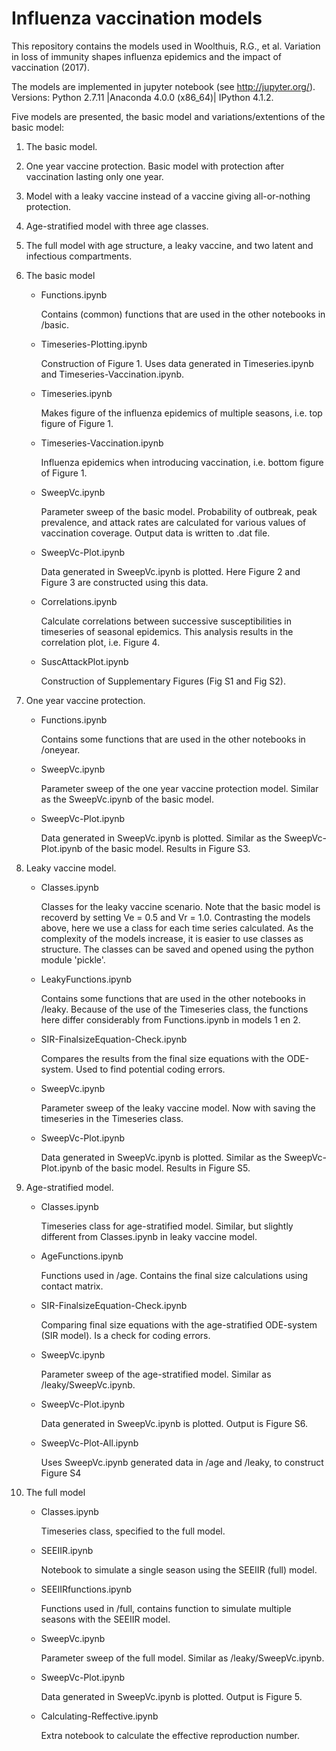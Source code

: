 # Influenza vaccination models

This repository contains the models used in Woolthuis, R.G., et al. Variation in loss of immunity shapes influenza epidemics and the impact of vaccination (2017).

The models are implemented in jupyter notebook (see http://jupyter.org/). Versions: Python 2.7.11 |Anaconda 4.0.0 (x86_64)| IPython 4.1.2.

Five models are presented, the basic model and variations/extentions of the basic model:

1. The basic model.
2. One year vaccine protection. Basic model with protection after vaccination lasting only one year.
3. Model with a leaky vaccine instead of a vaccine giving all-or-nothing protection.
4. Age-stratified model with three age classes.
5. The full model with age structure, a leaky vaccine, and two latent and infectious compartments.


1. The basic model

    - Functions.ipynb
    
        Contains (common) functions that are used in the other notebooks in /basic.
        
        
    - Timeseries-Plotting.ipynb
    
        Construction of Figure 1. Uses data generated in Timeseries.ipynb and Timeseries-Vaccination.ipynb.
        
        
    - Timeseries.ipynb
    
        Makes figure of the influenza epidemics of multiple seasons, i.e. top figure of Figure 1.
        
        
    - Timeseries-Vaccination.ipynb
        
        Influenza epidemics when introducing vaccination, i.e. bottom figure of Figure 1.
        
        
    - SweepVc.ipynb
    
        Parameter sweep of the basic model. Probability of outbreak, peak prevalence, and attack rates are calculated for various values of vaccination coverage. Output data is written to .dat file.
        
        
    - SweepVc-Plot.ipynb
    
        Data generated in SweepVc.ipynb is plotted. Here Figure 2 and Figure 3 are constructed using this data.
        
        
    - Correlations.ipynb
    
        Calculate correlations between successive susceptibilities in timeseries of seasonal epidemics. This analysis results in the correlation plot, i.e. Figure 4.
    
    
    - SuscAttackPlot.ipynb
    
        Construction of Supplementary Figures (Fig S1 and Fig S2).
        



2. One year vaccine protection.

    - Functions.ipynb
    
        Contains some functions that are used in the other notebooks in /oneyear.
    
    
    - SweepVc.ipynb
    
        Parameter sweep of the one year vaccine protection model. Similar as the SweepVc.ipynb of the basic model.
        
        
    - SweepVc-Plot.ipynb
    
        Data generated in SweepVc.ipynb is plotted. Similar as the SweepVc-Plot.ipynb of the basic model. Results in Figure S3.
        
        
        
        
3. Leaky vaccine model.

    - Classes.ipynb
    
        Classes for the leaky vaccine scenario. Note that the basic model is recoverd by setting Ve = 0.5 and Vr = 1.0. Contrasting the models above, here we use a class for each time series calculated. As the complexity of the models increase, it is easier to use classes as structure. The classes can be saved and opened using the python module 'pickle'.
        
    - LeakyFunctions.ipynb
    
        Contains some functions that are used in the other notebooks in /leaky. Because of the use of the Timeseries class, the functions here differ considerably from Functions.ipynb in models 1 en 2.
        
        
    - SIR-FinalsizeEquation-Check.ipynb
    
        Compares the results from the final size equations with the ODE-system. Used to find potential coding errors.
        
        
    - SweepVc.ipynb
    
        Parameter sweep of the leaky vaccine model. Now with saving the timeseries in the Timeseries class.
        
        
    - SweepVc-Plot.ipynb
    
        Data generated in SweepVc.ipynb is plotted. Similar as the SweepVc-Plot.ipynb of the basic model. Results in Figure S5.
        



4. Age-stratified model.

    - Classes.ipynb
    
        Timeseries class for age-stratified model. Similar, but slightly different from Classes.ipynb in leaky vaccine model.
        
        
    - AgeFunctions.ipynb
    
        Functions used in /age. Contains the final size calculations using contact matrix.
        
      
    - SIR-FinalsizeEquation-Check.ipynb
    
        Comparing final size equations with the age-stratified ODE-system (SIR model). Is a check for coding errors.
        
        
    - SweepVc.ipynb
    
        Parameter sweep of the age-stratified model. Similar as /leaky/SweepVc.ipynb.
        
        
    - SweepVc-Plot.ipynb
    
        Data generated in SweepVc.ipynb is plotted. Output is Figure S6.
        
    - SweepVc-Plot-All.ipynb
    
        Uses SweepVc.ipynb generated data in /age and /leaky, to construct Figure S4
        
        
        
        
5. The full model

    - Classes.ipynb
    
        Timeseries class, specified to the full model.

    - SEEIIR.ipynb
    
        Notebook to simulate a single season using the SEEIIR (full) model.
        
    
    - SEEIIRfunctions.ipynb
    
        Functions used in /full, contains function to simulate multiple seasons with the SEEIIR model.
        
    
     - SweepVc.ipynb
    
        Parameter sweep of the full model. Similar as /leaky/SweepVc.ipynb.
        
        
    - SweepVc-Plot.ipynb
    
        Data generated in SweepVc.ipynb is plotted. Output is Figure 5.
        
        
    - Calculating-Reffective.ipynb
    
        Extra notebook to calculate the effective reproduction number.
        
    

